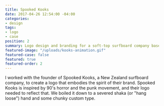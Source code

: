 ```yaml
---
title: Spooked Kooks
date: 2017-04-26 12:54:00 -04:00
categories:
- design
tags:
- logo
- case
position: 2
summary: Logo design and branding for a soft-top surfboard company based in New Zealand.
featured-image: "/uploads/kooks-animation.gif"
featured-case: false
featured: true
featured-order: 2
---
```


I worked with the founder of Spooked Kooks, a New Zealand surfboard company, to create a logo that embodies the spirit of their brand. Spooked Kooks is inspired by 90's horror and the punk movement, and their logo needed to reflect that. We boiled it down to a severed shaka (or "hang loose") hand and some chunky custom type. 